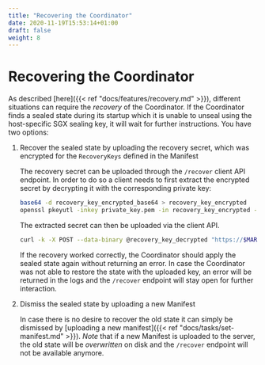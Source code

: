 ```yaml
---
title: "Recovering the Coordinator"
date: 2020-11-19T15:53:14+01:00
draft: false
weight: 8
---
```


# Recovering the Coordinator

As described [here]({{< ref "docs/features/recovery.md" >}}), different situations can require the *recovery* of the Coordinator.
If the Coordinator finds a sealed state during its startup which it is unable to unseal using the host-specific SGX sealing key, it will wait for further instructions.
You have two options:

1. Recover the sealed state by uploading the recovery secret, which was encrypted for the `RecoveryKeys` defined in the Manifest

    The recovery secret can be uploaded through the `/recover` client API endpoint. In order to do so a client needs to first extract the encrypted secret by decrypting it with the corresponding private key:

    ```bash
    base64 -d recovery_key_encrypted_base64 > recovery_key_encrypted
    openssl pkeyutl -inkey private_key.pem -in recovery_key_encrypted -pkeyopt rsa_padding_mode:oaep -pkeyopt rsa_oaep_md:sha256 -decrypt -out recovery_key_decrypted
    ```

    The extracted secret can then be uploaded via the client API.

    ```bash
    curl -k -X POST --data-binary @recovery_key_decrypted "https://$MARBLERUN/recover"
    ```

    If the recovery worked correctly, the Coordinator should apply the sealed state again without returning an error. In case the Coordinator was not able to restore the state with the uploaded key, an error will be returned in the logs and the `/recover` endpoint will stay open for further interaction.

2. Dismiss the sealed state by uploading a new Manifest

    In case there is no desire to recover the old state it can simply be dismissed by [uploading a new manifest]({{< ref "docs/tasks/set-manifest.md" >}}).
    *Note* that if a new Manifest is uploaded to the server, the old state will be *overwritten* on disk and the `/recover` endpoint will not be available anymore.
